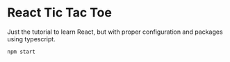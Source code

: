 React Tic Tac Toe
=================

Just the tutorial to learn React, but with proper configuration and packages using typescript.

```sh
npm start
```
